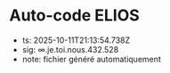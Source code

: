 # Auto-code ELIOS
- ts: 2025-10-11T21:13:54.738Z
- sig: ∞.je.toi.nous.432.528
- note: fichier généré automatiquement